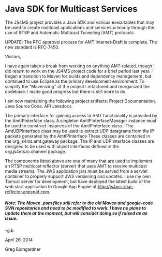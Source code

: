 # Java SDK for Multicast Services

The JS4MS project provides a Java SDK and various executables that may be used to create multicast applications and services primarily through the use of RTSP and Automatic Multicast Tunneling (AMT) protocols.

UPDATE: The RFC approval process for AMT Internet-Draft is complete. The new standard is RFC-7450.

Visitors,

I have again taken a break from working on anything AMT-related, though I did return to work on the JS4MS project code for a brief period last year. I began a transition to Maven for builds and dependency management, but continued to use Eclipse as the primary development environment. To simplify the "Mavenizing" of the project I refactored and reorganized the codebase. I made good progress but there is still more to do.

I am now maintaining the following project artifacts:
Project Documentation.
Java Source Code.
API Javadocs.

The primary interface for gaining access to AMT functionality is provided by the AmtIPInterface class. A singleton AmtIPInterfaceManager instance must be used to construct instances of the AmtIPInterface class . The AmtUDPInterface class may be used to extract UDP datagrams from the IP packets generated by the AmtIPInterface These classes are contained in the org.js4ms.amt.gateway package. The IP and UDP interface classes are designed to be used with object interfaces defined in the org.js4ms.io.channel package.

The components listed above are one of many that are used to implement an RTSP multicast reflector (server) that uses AMT to receive multicast media streams. The JWS application jars must be served from a servlet container to properly support JWS versioning and updates. I use my own Tomcat server for development, but have deployed the latest build of the web start application to Google App Engine at http://js4ms-rtsp-reflector.appspot.com.

##### Note: The Maven .pom files still refer to the old Maven and google-code SVN repositories and need to be modified to work. I have no plans to update them at the moment, but will consider doing so if raised as an issue.

-g.b.

April 26, 2014

Greg Bumgardner
